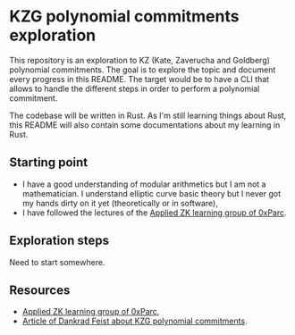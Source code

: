 # KZG polynomial commitments exploration

This repository is an exploration to KZ (Kate, Zaverucha and Goldberg) polynomial commitments. The goal is to explore the topic and document every progress in this README. The target would be to have a CLI that allows to handle the different steps in order to perform a polynomial commitment.

The codebase will be written in Rust. As I'm still learning things about Rust, this README will also contain some documentations about my learning in Rust.

## Starting point

- I have a good understanding of modular arithmetics but I am not a mathematician. I understand elliptic curve basic theory but I never got my hands dirty on it yet (theoretically or in software),
- I have followed the lectures of the [Applied ZK learning group of 0xParc](https://learn.0xparc.org/materials/circom/learning-group-1/intro-zkp/).

## Exploration steps

Need to start somewhere.

## Resources

- [Applied ZK learning group of 0xParc](https://learn.0xparc.org/materials/circom/learning-group-1/intro-zkp/),
- [Article of Dankrad Feist about KZG polynomial commitments](https://dankradfeist.de/ethereum/2020/06/16/kate-polynomial-commitments.html).
